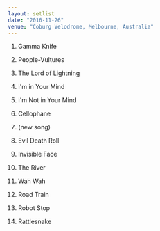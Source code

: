 ```yaml
---
layout: setlist
date: "2016-11-26"
venue: "Coburg Velodrome, Melbourne, Australia"
---
```


 1. Gamma Knife

 2. People-Vultures

 3. The Lord of Lightning

 4. I'm in Your Mind

 5. I'm Not in Your Mind

 6. Cellophane

 7. (new song)

 8. Evil Death Roll

 9. Invisible Face

10. The River

11. Wah Wah

12. Road Train

13. Robot Stop

14. Rattlesnake


